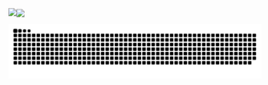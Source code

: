 <div>
  <a href="https://github.com/OffCadu">
  <img height="50%"   align="center" src="https://github-readme-stats.vercel.app/api?username=OffCadu&show_icons=true&theme=react&include_all_commits=true&count_private=true"/>
  <img height="50%"  align="left" src="https://github-readme-stats.vercel.app/api/top-langs/?username=OffCadu&layout=compact&langs_count=7&theme=react" />
</div>
 
   ![Snake animation](https://github.com/ellen2121/ellen2121/blob/output/github-contribution-grid-snake.svg)
